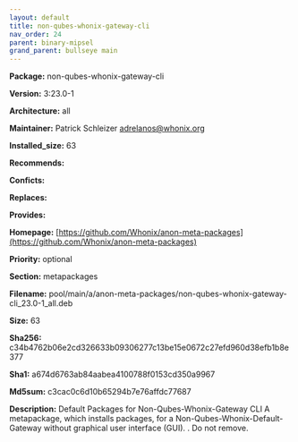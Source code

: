 ```yaml
---
layout: default
title: non-qubes-whonix-gateway-cli
nav_order: 24
parent: binary-mipsel
grand_parent: bullseye main
---
```


**Package:** non-qubes-whonix-gateway-cli

**Version:** 3:23.0-1

**Architecture:**  all

**Maintainer:**  Patrick Schleizer <adrelanos@whonix.org>

**Installed_size:**  63

**Recommends:**  

**Conficts:**  

**Replaces:**  

**Provides:**  

**Homepage:**  [https://github.com/Whonix/anon-meta-packages](https://github.com/Whonix/anon-meta-packages)

**Priority:**  optional

**Section:** metapackages

**Filename:**  pool/main/a/anon-meta-packages/non-qubes-whonix-gateway-cli_23.0-1_all.deb

**Size:**  63

**Sha256:**  c34b4762b06e2cd326633b09306277c13be15e0672c27efd960d38efb1b8e377

**Sha1:**  a674d6763ab84aabea4100788f0153cd350a9967

**Md5sum:**  c3cac0c6d10b65294b7e76affdc77687

**Description:** Default Packages for Non-Qubes-Whonix-Gateway CLI
 A metapackage, which installs packages, for a
 Non-Qubes-Whonix-Default-Gateway without graphical user interface (GUI).
 .
 Do not remove.


